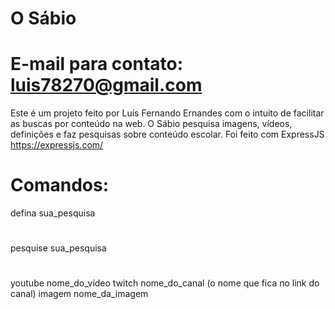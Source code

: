 # O Sábio
# E-mail para contato: luis78270@gmail.com

Este é um projeto feito por Luís Fernando Ernandes com o intuito de facilitar as buscas por conteúdo na web.
O Sábio pesquisa imagens, vídeos, definições e faz pesquisas sobre conteúdo escolar.
Foi feito com ExpressJS https://expressjs.com/

# Comandos:

defina sua_pesquisa
#
pesquise sua_pesquisa
#
youtube nome_do_vídeo
twitch nome_do_canal (o nome que fica no link do canal)
imagem nome_da_imagem

